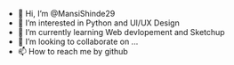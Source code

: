 - 👋 Hi, I’m @MansiShinde29
- 👀 I’m interested in Python and UI/UX Design
- 🌱 I’m currently learning Web devlopement and Sketchup
- 💞️ I’m looking to collaborate on ...
- 📫 How to reach me by github

<!---
MansiShinde29/MansiShinde29 is a ✨ special ✨ repository because its `README.md` (this file) appears on your GitHub profile.
You can click the Preview link to take a look at your changes.
--->
